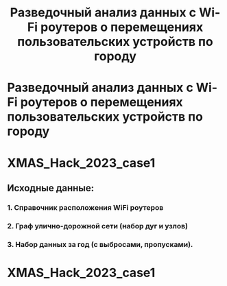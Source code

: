 <h1 align="center">Разведочный анализ данных с Wi-Fi роутеров о перемещениях пользовательских устройств по городу</h1>

# Разведочный анализ данных с Wi-Fi роутеров о перемещениях пользовательских устройств по городу

# XMAS_Hack_2023_case1
## Исходные данные:

### 1. Справочник расположения WiFi роутеров
### 2. Граф улично-дорожной сети (набор дуг и узлов)
### 3. Набор данных за год (с выбросами, пропусками).

# XMAS_Hack_2023_case1
